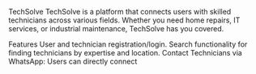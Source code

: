 TechSolve
TechSolve is a platform that connects users with skilled technicians across various fields. Whether you need home repairs, IT services, or industrial maintenance, TechSolve has you covered.

Features
User and technician registration/login.
Search functionality for finding technicians by expertise and location.
Contact Technicians via WhatsApp: Users can directly connect
